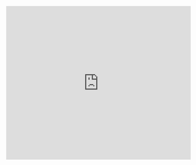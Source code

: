 <iframe src="http://www.youtube.com/embed/hqAyiqUs93c?wmode=transparent" allowfullscreen frameborder="0" height="417" width="500"></iframe>
